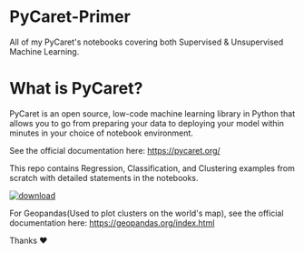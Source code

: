 # PyCaret-Primer
All of my PyCaret's notebooks covering both Supervised &amp; Unsupervised Machine Learning.

# What is PyCaret?
PyCaret is an open source, low-code machine learning library in Python that allows you to go from preparing your data to deploying your model within minutes in your choice of notebook environment.

See the official documentation here: https://pycaret.org/

This repo contains Regression, Classification, and Clustering examples from scratch with detailed statements in the notebooks.

<a href="https://ibb.co/8bFSn1n"><img src="https://i.ibb.co/42B5whw/download.png" alt="download" border="0"></a>

For Geopandas(Used to plot clusters on the world's map), see the official documentation here: https://geopandas.org/index.html

Thanks ❤️

